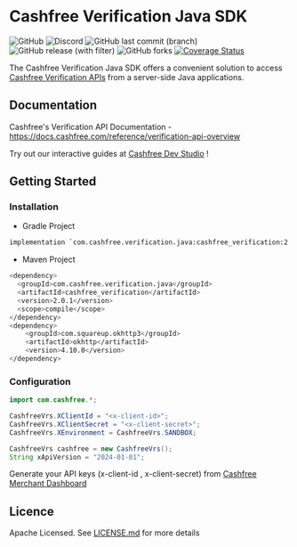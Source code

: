 # Cashfree Verification Java SDK
![GitHub](https://img.shields.io/github/license/cashfree/cashfree-verification-sdk-java) ![Discord](https://img.shields.io/discord/931125665669972018?label=discord) ![GitHub last commit (branch)](https://img.shields.io/github/last-commit/cashfree/cashfree-verification-sdk-java/main) ![GitHub release (with filter)](https://img.shields.io/github/v/release/cashfree/cashfree-verification-sdk-java?label=latest) ![GitHub forks](https://img.shields.io/github/forks/cashfree/cashfree-verification-sdk-java) [![Coverage Status](https://coveralls.io/repos/github/cashfree/cashfree-verification-sdk-java/badge.svg?branch=main)](https://coveralls.io/github/cashfree/cashfree-verification-sdk-java?branch=main)

The Cashfree Verification Java SDK offers a convenient solution to access [Cashfree Verification APIs](https://docs.cashfree.com/reference/version-2) from a server-side Java  applications.



## Documentation

Cashfree's Verification API Documentation -https://docs.cashfree.com/reference/verification-api-overview


Try out our interactive guides at [Cashfree Dev Studio](https://www.cashfree.com/devstudio) !

## Getting Started

### Installation
* Gradle Project
```bash
implementation `com.cashfree.verification.java:cashfree_verification:2.0.1`
```
* Maven Project
```bash
<dependency>
  <groupId>com.cashfree.verification.java</groupId>
  <artifactId>cashfree_verification</artifactId>
  <version>2.0.1</version>
  <scope>compile</scope>
</dependency>
<dependency>
    <groupId>com.squareup.okhttp3</groupId>
    <artifactId>okhttp</artifactId>
    <version>4.10.0</version>
</dependency>
```
### Configuration

```java 
import com.cashfree.*;

CashfreeVrs.XClientId = "<x-client-id>";
CashfreeVrs.XClientSecret = "<x-client-secret>";
CashfreeVrs.XEnvironment = CashfreeVrs.SANDBOX;

CashfreeVrs cashfree = new CashfreeVrs();
String xApiVersion = "2024-01-01";
```

Generate your API keys (x-client-id , x-client-secret) from [Cashfree Merchant Dashboard](https://merchant.cashfree.com/merchants/login)



## Licence

Apache Licensed. See [LICENSE.md](LICENSE.md) for more details
